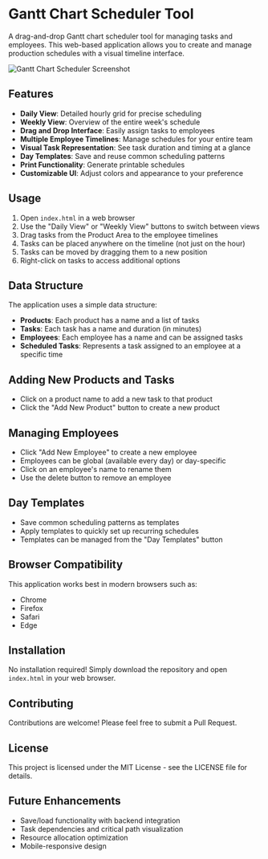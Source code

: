 # Gantt Chart Scheduler Tool

A drag-and-drop Gantt chart scheduler tool for managing tasks and employees. This web-based application allows you to create and manage production schedules with a visual timeline interface.

![Gantt Chart Scheduler Screenshot](screenshot.png)

## Features

- **Daily View**: Detailed hourly grid for precise scheduling
- **Weekly View**: Overview of the entire week's schedule
- **Drag and Drop Interface**: Easily assign tasks to employees
- **Multiple Employee Timelines**: Manage schedules for your entire team
- **Visual Task Representation**: See task duration and timing at a glance
- **Day Templates**: Save and reuse common scheduling patterns
- **Print Functionality**: Generate printable schedules
- **Customizable UI**: Adjust colors and appearance to your preference

## Usage

1. Open `index.html` in a web browser
2. Use the "Daily View" or "Weekly View" buttons to switch between views
3. Drag tasks from the Product Area to the employee timelines
4. Tasks can be placed anywhere on the timeline (not just on the hour)
5. Tasks can be moved by dragging them to a new position
6. Right-click on tasks to access additional options

## Data Structure

The application uses a simple data structure:

- **Products**: Each product has a name and a list of tasks
- **Tasks**: Each task has a name and duration (in minutes)
- **Employees**: Each employee has a name and can be assigned tasks
- **Scheduled Tasks**: Represents a task assigned to an employee at a specific time

## Adding New Products and Tasks

- Click on a product name to add a new task to that product
- Click the "Add New Product" button to create a new product

## Managing Employees

- Click "Add New Employee" to create a new employee
- Employees can be global (available every day) or day-specific
- Click on an employee's name to rename them
- Use the delete button to remove an employee

## Day Templates

- Save common scheduling patterns as templates
- Apply templates to quickly set up recurring schedules
- Templates can be managed from the "Day Templates" button

## Browser Compatibility

This application works best in modern browsers such as:
- Chrome
- Firefox
- Safari
- Edge

## Installation

No installation required! Simply download the repository and open `index.html` in your web browser.

## Contributing

Contributions are welcome! Please feel free to submit a Pull Request.

## License

This project is licensed under the MIT License - see the LICENSE file for details.

## Future Enhancements

- Save/load functionality with backend integration
- Task dependencies and critical path visualization
- Resource allocation optimization
- Mobile-responsive design
